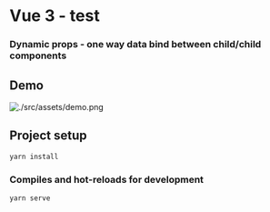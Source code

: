 # Vue 3 - test 
### Dynamic props - one way data bind between child/child components

## Demo
![./src/assets/demo.png](demo.png)

## Project setup
```
yarn install
```

### Compiles and hot-reloads for development
```
yarn serve
```